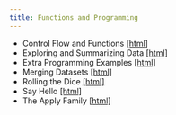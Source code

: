 ```yaml
---
title: Functions and Programming
---
```


 * Control Flow and Functions [[html]](/practical/Functions_and_Programming/Control_Flow_and_Functions.html)
 * Exploring and Summarizing Data [[html]](/practical/Functions_and_Programming/Exploring_and_Summarizing_Data.html)
 * Extra Programming Examples [[html]](/practical/Functions_and_Programming/Extra_Programming_Examples.html)
 * Merging Datasets [[html]](/practical/Functions_and_Programming/Merging_Datasets.html)
 * Rolling the Dice [[html]](/practical/Functions_and_Programming/Rolling_the_Dice.html)
 * Say Hello [[html]](/practical/Functions_and_Programming/Say_Hello.html)
 * The Apply Family [[html]](/practical/Functions_and_Programming/The_Apply_Family.html)

